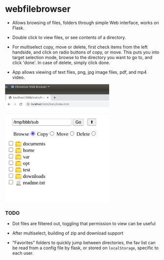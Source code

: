 # webfilebrowser

- Allows browsing of files, folders through simple Web interface,
  works on Flask.

- Double click to view files, or see contents of a directory.

- For multiselect copy, move or delete, first check items from the
  left handside, and click on radio buttons of copy, or move. This
  puts you into target selection mode, browse to the directory you
  want to go to, and click 'done'. In case of delete, simply click
  done.

- App allows viewing of text files, png, jpg image files, pdf, and mp4
  video.

<img width="340" src="webfilebrowser.png"/>

### TODO

- Dot files are filtered out, toggling that permission to view can be useful

- After multiselect, building of zip and download support

- "Favorites" folders to quickly jump between directories, the fav list
  can be read from a config file by flask, or stored on `localStorage`,
  specific to each user.

